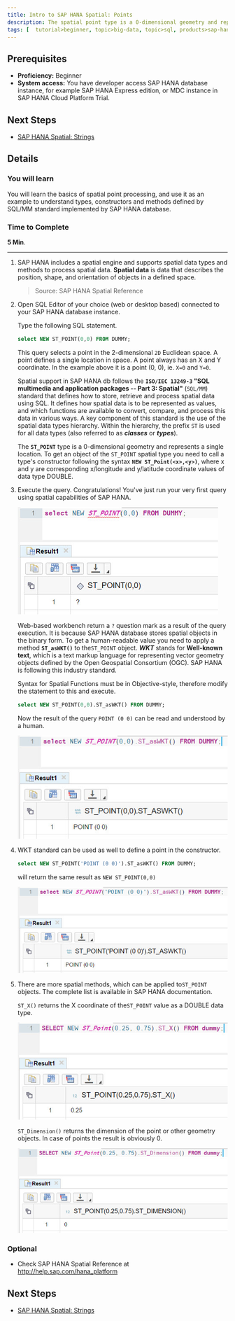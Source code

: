 ```yaml
---
title: Intro to SAP HANA Spatial: Points
description: The spatial point type is a 0-dimensional geometry and represents a single location
tags: [  tutorial>beginner, topic>big-data, topic>sql, products>sap-hana, products>sap-hana,-express-edition ]
---
```

## Prerequisites  
 - **Proficiency:** Beginner
 - **System access:** You have developer access SAP HANA database instance, for example SAP HANA Express edition, or MDC instance in SAP HANA Cloud Platform Trial.

## Next Steps
 - [SAP HANA Spatial: Strings](http://go.sap.com/developer/tutorials/hana-spatial-intro2-string.html)

## Details
### You will learn  
You will learn the basics of spatial point processing, and use it as an example to understand types, constructors and methods defined by SQL/MM standard implemented by SAP HANA database.

### Time to Complete
**5 Min**.

---

1. SAP HANA includes a spatial engine and supports spatial data types and methods to process spatial data. **Spatial data** is data that describes the position, shape, and orientation of objects in a defined space.

    >Source: SAP HANA Spatial Reference

2. Open SQL Editor of your choice (web or desktop based) connected to your SAP HANA database instance.

    Type the following SQL statement.
    ```sql
    select NEW ST_POINT(0,0) FROM DUMMY;
    ```

    This query selects a point in the 2-dimensional `2D` Euclidean space. A point defines a single location in space. A point always has an X and Y coordinate. In the example above it is a point (0, 0), ie. `X=0` and `Y=0`.

    Spatial support in SAP HANA db follows the **`ISO/IEC 13249-3` "SQL multimedia and application packages -- Part 3: Spatial"** (`SQL/MM`) standard that defines how to store, retrieve and process spatial data using SQL. It defines how spatial data is to be represented as values, and which functions are available to convert, compare, and process this data in various ways. A key component of this standard is the use of the spatial data types hierarchy. Within the hierarchy, the prefix `ST` is used for all data types (also referred to as ___classes___ or ___types___).

    The **`ST_POINT`** type is a 0-dimensional geometry and represents a single location. To get an object of the `ST_POINT` spatial type you need to call a type's constructor following the syntax **`NEW ST_Point(<x>,<y>)`**, where x and y are corresponding x/longitude and y/latitude coordinate values of data type DOUBLE.

2. Execute the query. Congratulations! You've just run your very first query using spatial capabilities of SAP HANA.

    ![Select a point](spatial0101.jpg)

    Web-based workbench return a `?` question mark as a result of the query execution. It is because SAP HANA database stores spatial objects in the binary form. To get a human-readable value you need to apply a method **`ST_asWKT()`** to the`ST_POINT` object. ___WKT___ stands for **Well-known text**, which is a text markup language for representing vector geometry objects defined by the Open Geospatial Consortium (OGC). SAP HANA is following this industry standard.

    Syntax for Spatial Functions must be in Objective-style, therefore modify the statement to this and execute.

    ```sql
    select NEW ST_POINT(0,0).ST_asWKT() FROM DUMMY;
    ```

    Now the result of the query `POINT (0 0)` can be read and understood by a human.

    ![Select a point as WKT](spatial0102.jpg)

3. WKT standard can be used as well to define a point in the constructor.

    ```sql
    select NEW ST_POINT('POINT (0 0)').ST_asWKT() FROM DUMMY;
    ```

    will return the same result as `NEW ST_POINT(0,0)`

    ![Select a point as WKT defined as WKT](spatial0103.jpg)

4. There are more spatial methods, which can be applied to`ST_POINT` objects. The complete list is available in SAP HANA documentation.

    `ST_X()` returns the X coordinate of the`ST_POINT` value as a DOUBLE data type.

    ![Return X](spatial0104.jpg)

    `ST_Dimension()` returns the dimension of the point or other geometry objects. In case of points the result is obviously 0.

    ![Return dimension](spatial0105.jpg)

### Optional
 - Check SAP HANA Spatial Reference at http://help.sap.com/hana_platform

## Next Steps
 - [SAP HANA Spatial: Strings](http://go.sap.com/developer/tutorials/hana-spatial-intro2-string.html)
